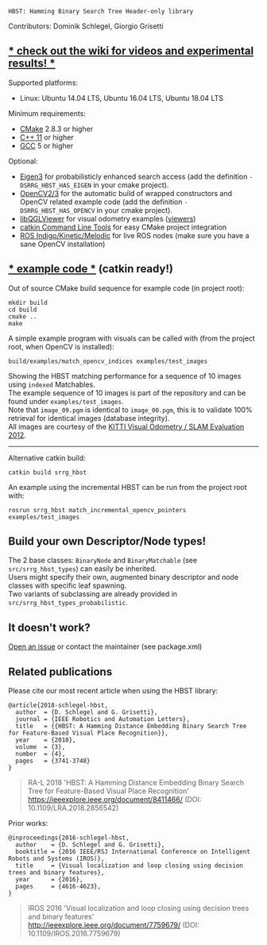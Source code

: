     HBST: Hamming Binary Search Tree Header-only library
Contributors: Dominik Schlegel, Giorgio Grisetti
## [* check out the wiki for videos and experimental results! *](https://gitlab.com/srrg-software/srrg_hbst/wikis/home)

Supported platforms:
- Linux: Ubuntu 14.04 LTS, Ubuntu 16.04 LTS, Ubuntu 18.04 LTS

Minimum requirements:
- [CMake](https://cmake.org) 2.8.3 or higher
- [C++ 11](http://en.cppreference.com) or higher
- [GCC](https://gcc.gnu.org) 5 or higher

Optional:
- [Eigen3](http://eigen.tuxfamily.org/) for probabilisticly enhanced search access (add the definition `-DSRRG_HBST_HAS_EIGEN` in your cmake project).
- [OpenCV2/3](http://opencv.org/) for the automatic build of wrapped constructors and OpenCV related example code (add the definition `-DSRRG_HBST_HAS_OPENCV` in your cmake project).
- [libQGLViewer](http://libqglviewer.com/) for visual odometry examples ([viewers](examples))
- [catkin Command Line Tools](https://catkin-tools.readthedocs.io/en/latest/) for easy CMake project integration
- [ROS Indigo/Kinetic/Melodic](http://wiki.ros.org/ROS/Installation) for live ROS nodes (make sure you have a sane OpenCV installation)

## [* example code *](examples) (catkin ready!)
Out of source CMake build sequence for example code (in project root):

    mkdir build
    cd build
    cmake ..
    make

A simple example program with visuals can be called with (from the project root, when OpenCV is installed):

    build/examples/match_opencv_indices examples/test_images

Showing the HBST matching performance for a sequence of 10 images using `indexed` Matchables. <br>
The example sequence of 10 images is part of the repository and can be found under `examples/test_images`. <br>
Note that `image_09.pgm` is identical to `image_00.pgm`, this is to validate 100% retrieval for identical images (database integrity). <br> 
All images are courtesy of the [KITTI Visual Odometry / SLAM Evaluation 2012](http://www.cvlibs.net/datasets/kitti/eval_odometry.php).

---
Alternative catkin build:

    catkin build srrg_hbst
    
An example using the incremental HBST can be run from the project root with:

    rosrun srrg_hbst match_incremental_opencv_pointers examples/test_images


## Build your own Descriptor/Node types!
The 2 base classes: `BinaryNode` and `BinaryMatchable` (see `src/srrg_hbst_types`) can easily be inherited. <br>
Users might specify their own, augmented binary descriptor and node classes with specific leaf spawning. <br>
Two variants of subclassing are already provided in `src/srrg_hbst_types_probabilistic`.

## It doesn't work?
[Open an issue](https://gitlab.com/srrg-software/srrg_hbst/issues) or contact the maintainer (see package.xml)

## Related publications
Please cite our most recent article when using the HBST library: <br>

    @article{2018-schlegel-hbst, 
      author  = {D. Schlegel and G. Grisetti}, 
      journal = {IEEE Robotics and Automation Letters}, 
      title   = {{HBST: A Hamming Distance Embedding Binary Search Tree for Feature-Based Visual Place Recognition}}, 
      year    = {2018}, 
      volume  = {3}, 
      number  = {4}, 
      pages   = {3741-3748}
    }

> RA-L 2018 'HBST: A Hamming Distance Embedding Binary Search Tree for Feature-Based Visual Place Recognition' <br>
> https://ieeexplore.ieee.org/document/8411466/ (DOI: 10.1109/LRA.2018.2856542)

Prior works:

    @inproceedings{2016-schlegel-hbst, 
      author    = {D. Schlegel and G. Grisetti}, 
      booktitle = {2016 IEEE/RSJ International Conference on Intelligent Robots and Systems (IROS)}, 
      title     = {Visual localization and loop closing using decision trees and binary features}, 
      year      = {2016}, 
      pages     = {4616-4623}, 
    }

> IROS 2016 'Visual localization and loop closing using decision trees and binary features' <br>
> http://ieeexplore.ieee.org/document/7759679/ (DOI: 10.1109/IROS.2016.7759679)
